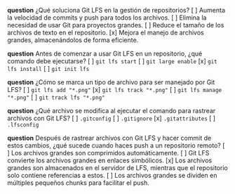 **question** ¿Qué soluciona Git LFS en la gestión de repositorios?
[ ] Aumenta la velocidad de commits y push para todos los archivos.
[ ] Elimina la necesidad de usar Git para proyectos grandes.
[ ] Reduce el tamaño de los archivos de texto en el repositorio.
[x] Mejora el manejo de archivos grandes, almacenándolos de forma eficiente.

**question** Antes de comenzar a usar Git LFS en un repositorio, ¿qué comando debe ejecutarse?
[ ] `git lfs start`
[ ] `git large enable`
[x] `git lfs install`
[ ] `git init lfs`

**question** ¿Cómo se marca un tipo de archivo para ser manejado por Git LFS?
[ ] `git lfs add "*.png"`
[x] `git lfs track "*.png"`
[ ] `git lfs manage "*.png"`
[ ] `git track lfs "*.png"`

**question** ¿Qué archivo se modifica al ejecutar el comando para rastrear archivos con Git LFS?
[ ] `.gitconfig`
[ ] `.gitignore`
[x] `.gitattributes`
[ ] `.lfsconfig`

**question** Después de rastrear archivos con Git LFS y hacer commit de estos cambios, ¿qué sucede cuando haces push a un repositorio remoto?
[ ] Los archivos grandes son comprimidos automáticamente.
[ ] Git LFS convierte los archivos grandes en enlaces simbólicos.
[x] Los archivos grandes son almacenados en el servidor de LFS, mientras que el repositorio solo contiene referencias a estos.
[ ] Los archivos grandes se dividen en múltiples pequeños chunks para facilitar el push.
